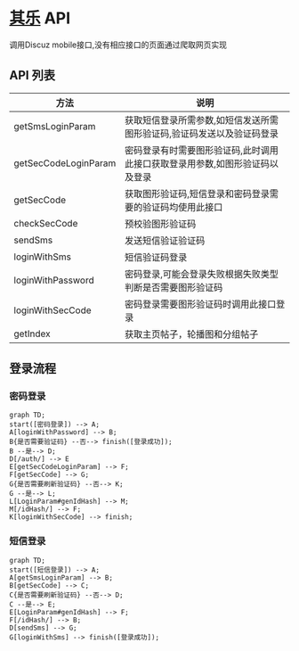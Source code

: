 # [其乐](https://keylol.com) API 

调用Discuz mobile接口,没有相应接口的页面通过爬取网页实现

## API 列表

|方法|说明|
|-|-|
|getSmsLoginParam|获取短信登录所需参数,如短信发送所需图形验证码,验证码发送以及验证码登录|
|getSecCodeLoginParam|密码登录有时需要图形验证码,此时调用此接口获取登录用参数,如图形验证码以及登录|
|getSecCode|获取图形验证码,短信登录和密码登录需要的验证码均使用此接口|
|checkSecCode|预校验图形验证码|
|sendSms|发送短信验证验证码|
|loginWithSms|短信验证码登录|
|loginWithPassword|密码登录,可能会登录失败根据失败类型判断是否需要图形验证码|
|loginWithSecCode|密码登录需要图形验证码时调用此接口登录|
|getIndex|获取主页帖子，轮播图和分组帖子|

## 登录流程

### 密码登录

```mermaid
graph TD;
start([密码登录]) --> A;
A[loginWithPassword] --> B;
B{是否需要验证码} --否--> finish([登录成功]);
B --是--> D;
D[/auth/] --> E
E[getSecCodeLoginParam] --> F;
F[getSecCode] --> G;
G{是否需要刷新验证码} --否--> K;
G --是--> L;
L[LoginParam#genIdHash] --> M;
M[/idHash/] --> F; 
K[loginWithSecCode] --> finish;
```

### 短信登录

```mermaid
graph TD;
start([短信登录]) --> A;
A[getSmsLoginParam] --> B;
B[getSecCode] --> C;
C{是否需要刷新验证码} --否--> D;
C --是--> E;
E[LoginParam#genIdHash] --> F;
F[/idHash/] --> B;
D[sendSms] --> G;
G[loginWithSms] --> finish([登录成功]);
```
